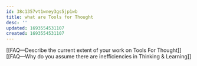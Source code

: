 ```yaml
---
id: 38c1357vt1wney3gs5jp1wb
title: what are Tools for Thought
desc: ''
updated: 1693554531107
created: 1693554531107
---
```


[[FAQ—Describe the current extent of your work on Tools For Thought]]
[[FAQ—Why do you assume there are inefficiencies in Thinking & Learning]]

